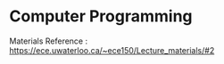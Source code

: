 # Computer Programming



Materials Reference : https://ece.uwaterloo.ca/~ece150/Lecture_materials/#2